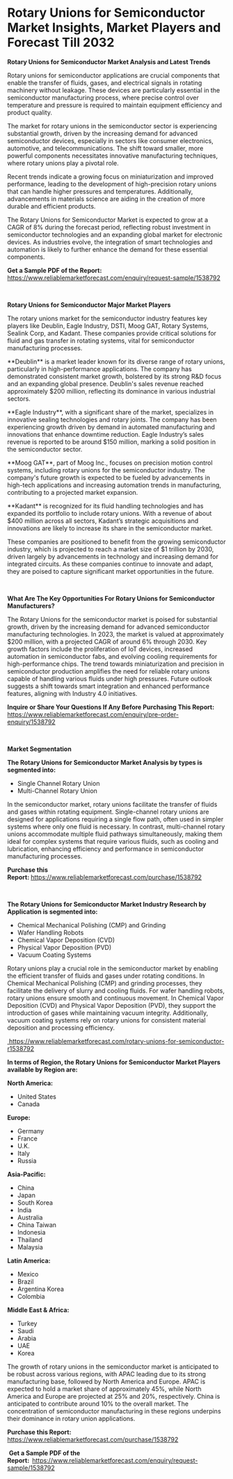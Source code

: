 <p><h1>Rotary Unions for Semiconductor Market Insights, Market Players and Forecast Till 2032</h1></p><p><strong>Rotary Unions for Semiconductor Market Analysis and Latest Trends</strong></p>
<p><p>Rotary unions for semiconductor applications are crucial components that enable the transfer of fluids, gases, and electrical signals in rotating machinery without leakage. These devices are particularly essential in the semiconductor manufacturing process, where precise control over temperature and pressure is required to maintain equipment efficiency and product quality. </p><p>The market for rotary unions in the semiconductor sector is experiencing substantial growth, driven by the increasing demand for advanced semiconductor devices, especially in sectors like consumer electronics, automotive, and telecommunications. The shift toward smaller, more powerful components necessitates innovative manufacturing techniques, where rotary unions play a pivotal role. </p><p>Recent trends indicate a growing focus on miniaturization and improved performance, leading to the development of high-precision rotary unions that can handle higher pressures and temperatures. Additionally, advancements in materials science are aiding in the creation of more durable and efficient products. </p><p>The Rotary Unions for Semiconductor Market is expected to grow at a CAGR of 8% during the forecast period, reflecting robust investment in semiconductor technologies and an expanding global market for electronic devices. As industries evolve, the integration of smart technologies and automation is likely to further enhance the demand for these essential components.</p></p>
<p><strong>Get a Sample PDF of the Report:&nbsp;</strong> <a href="https://www.reliablemarketforecast.com/enquiry/request-sample/1538792?utm_campaign=2732&utm_medium=2&utm_source=Github&utm_content=ia&utm_term=12042025&utm_id=rotary-unions-for-semiconductor">https://www.reliablemarketforecast.com/enquiry/request-sample/1538792</a></p>
<p>&nbsp;</p>
<p><strong>Rotary Unions for Semiconductor Major Market Players</strong></p>
<p><p>The rotary unions market for the semiconductor industry features key players like Deublin, Eagle Industry, DSTI, Moog GAT, Rotary Systems, Sealink Corp, and Kadant. These companies provide critical solutions for fluid and gas transfer in rotating systems, vital for semiconductor manufacturing processes.</p><p>**Deublin** is a market leader known for its diverse range of rotary unions, particularly in high-performance applications. The company has demonstrated consistent market growth, bolstered by its strong R&D focus and an expanding global presence. Deublin's sales revenue reached approximately $200 million, reflecting its dominance in various industrial sectors.</p><p>**Eagle Industry**, with a significant share of the market, specializes in innovative sealing technologies and rotary joints. The company has been experiencing growth driven by demand in automated manufacturing and innovations that enhance downtime reduction. Eagle Industry’s sales revenue is reported to be around $150 million, marking a solid position in the semiconductor sector.</p><p>**Moog GAT**, part of Moog Inc., focuses on precision motion control systems, including rotary unions for the semiconductor industry. The company's future growth is expected to be fueled by advancements in high-tech applications and increasing automation trends in manufacturing, contributing to a projected market expansion.</p><p>**Kadant** is recognized for its fluid handling technologies and has expanded its portfolio to include rotary unions. With a revenue of about $400 million across all sectors, Kadant’s strategic acquisitions and innovations are likely to increase its share in the semiconductor market.</p><p>These companies are positioned to benefit from the growing semiconductor industry, which is projected to reach a market size of $1 trillion by 2030, driven largely by advancements in technology and increasing demand for integrated circuits. As these companies continue to innovate and adapt, they are poised to capture significant market opportunities in the future.</p></p>
<p>&nbsp;</p>
<p><strong>What Are The Key Opportunities For Rotary Unions for Semiconductor Manufacturers?</strong></p>
<p><p>The Rotary Unions for the semiconductor market is poised for substantial growth, driven by the increasing demand for advanced semiconductor manufacturing technologies. In 2023, the market is valued at approximately $200 million, with a projected CAGR of around 6% through 2030. Key growth factors include the proliferation of IoT devices, increased automation in semiconductor fabs, and evolving cooling requirements for high-performance chips. The trend towards miniaturization and precision in semiconductor production amplifies the need for reliable rotary unions capable of handling various fluids under high pressures. Future outlook suggests a shift towards smart integration and enhanced performance features, aligning with Industry 4.0 initiatives.</p></p>
<p><strong>Inquire or Share Your Questions If Any Before Purchasing This Report:</strong> <a href="https://www.reliablemarketforecast.com/enquiry/pre-order-enquiry/1538792?utm_campaign=2732&utm_medium=2&utm_source=Github&utm_content=ia&utm_term=12042025&utm_id=rotary-unions-for-semiconductor">https://www.reliablemarketforecast.com/enquiry/pre-order-enquiry/1538792</a></p>
<p>&nbsp;</p>
<p><strong>Market Segmentation</strong></p>
<p><strong>The Rotary Unions for Semiconductor Market Analysis by types is segmented into:</strong></p>
<p><ul><li>Single Channel Rotary Union</li><li>Multi-Channel Rotary Union</li></ul></p>
<p><p>In the semiconductor market, rotary unions facilitate the transfer of fluids and gases within rotating equipment. Single-channel rotary unions are designed for applications requiring a single flow path, often used in simpler systems where only one fluid is necessary. In contrast, multi-channel rotary unions accommodate multiple fluid pathways simultaneously, making them ideal for complex systems that require various fluids, such as cooling and lubrication, enhancing efficiency and performance in semiconductor manufacturing processes.</p></p>
<p><strong>Purchase this Report:&nbsp;</strong><a href="https://www.reliablemarketforecast.com/purchase/1538792?utm_campaign=2732&utm_medium=2&utm_source=Github&utm_content=ia&utm_term=12042025&utm_id=rotary-unions-for-semiconductor">https://www.reliablemarketforecast.com/purchase/1538792</a></p>
<p>&nbsp;</p>
<p><strong>The Rotary Unions for Semiconductor Market Industry Research by Application is segmented into:</strong></p>
<p><ul><li>Chemical Mechanical Polishing (CMP) and Grinding</li><li>Wafer Handling Robots</li><li>Chemical Vapor Deposition (CVD)</li><li>Physical Vapor Deposition (PVD)</li><li>Vacuum Coating Systems</li></ul></p>
<p><p>Rotary unions play a crucial role in the semiconductor market by enabling the efficient transfer of fluids and gases under rotating conditions. In Chemical Mechanical Polishing (CMP) and grinding processes, they facilitate the delivery of slurry and cooling fluids. For wafer handling robots, rotary unions ensure smooth and continuous movement. In Chemical Vapor Deposition (CVD) and Physical Vapor Deposition (PVD), they support the introduction of gases while maintaining vacuum integrity. Additionally, vacuum coating systems rely on rotary unions for consistent material deposition and processing efficiency.</p></p>
<p><a href="https://www.reliablemarketforecast.com/rotary-unions-for-semiconductor-r1538792?utm_campaign=2732&utm_medium=2&utm_source=Github&utm_content=ia&utm_term=12042025&utm_id=rotary-unions-for-semiconductor">&nbsp;https://www.reliablemarketforecast.com/rotary-unions-for-semiconductor-r1538792</a></p>
<p><strong>In terms of Region, the Rotary Unions for Semiconductor Market Players available by Region are:</strong></p>
<p>
    <p> <strong> North America: </strong>
        <ul>
            <li>United States</li>
            <li>Canada</li>
        </ul>
        </p> 
    <p> <strong> Europe: </strong>
        <ul>
            <li>Germany</li>
            <li>France</li>
            <li>U.K.</li>
            <li>Italy</li>
            <li>Russia</li>
        </ul>
        </p> 
    <p> <strong> Asia-Pacific: </strong>
        <ul>
            <li>China</li>
            <li>Japan</li>
            <li>South Korea</li>
            <li>India</li>
            <li>Australia</li>
            <li>China Taiwan</li>
            <li>Indonesia</li>
            <li>Thailand</li>
            <li>Malaysia</li>
        </ul>
        </p> 
    <p> <strong> Latin America: </strong>
        <ul>
            <li>Mexico</li>
            <li>Brazil</li>
            <li>Argentina Korea</li>
            <li>Colombia</li>
        </ul>
        </p> 
    <p> <strong> Middle East & Africa: </strong>
        <ul>
            <li>Turkey</li>
            <li>Saudi</li>
            <li>Arabia</li>
            <li>UAE</li>
            <li>Korea</li>
        </ul>
    </p>
    </p>
<p><p>The growth of rotary unions in the semiconductor market is anticipated to be robust across various regions, with APAC leading due to its strong manufacturing base, followed by North America and Europe. APAC is expected to hold a market share of approximately 45%, while North America and Europe are projected at 25% and 20%, respectively. China is anticipated to contribute around 10% to the overall market. The concentration of semiconductor manufacturing in these regions underpins their dominance in rotary union applications.</p></p>
<p><strong>Purchase this Report: </strong><a href="https://www.reliablemarketforecast.com/purchase/1538792?utm_campaign=2732&utm_medium=2&utm_source=Github&utm_content=ia&utm_term=12042025&utm_id=rotary-unions-for-semiconductor">https://www.reliablemarketforecast.com/purchase/1538792</a></p>
<p>&nbsp;<strong>Get a Sample PDF of the Report:&nbsp;&nbsp;</strong><a href="https://www.reliablemarketforecast.com/enquiry/request-sample/1538792?utm_campaign=2732&utm_medium=2&utm_source=Github&utm_content=ia&utm_term=12042025&utm_id=rotary-unions-for-semiconductor">https://www.reliablemarketforecast.com/enquiry/request-sample/1538792</a></p>
<p><strong></strong></p>
<p><p></p><p></p><p></p></p>